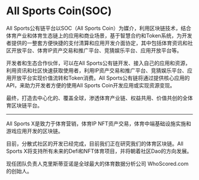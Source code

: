 # All Sports Coin(SOC)

  All Sports公有链平台以SOC（All Sports Coin）为媒介，利用区块链技术，结合体育产业和体育生态链上的应用和商业场景，基于智慧合约和Token系统，为开发者提供的一整套方便快捷的支付清算和应用开发介面协定，其中包括体育资讯和社区开放平台、体育IP资产交易和推广平台、竞猜娱乐平台、应用开放平台等。

  开发者和生态合作伙伴，可以在All Sports公有链开发、接入自己的应用和资源，利用资讯和社区快速获取使用者，利用IP资产交易和推广平台、竞猜娱乐平台、应用开放平台实现价值流转和Token消费。All Sports公有链将通过提供核心应用的API，来助力开发者方便的使用All Sports Coin开发应用或实现资源变现。

最终，打造去中心化的、覆盖全球，渗透体育产业链、权益共用、价值共创的全体育区块链平台。

---

All Sports X是致力于体育营销，体育IP NFT资产交易，体育中端基础设施实施和游戏应用开发的区块链。

目前，分散式社区的开发已经完成，目前我们正在研究我们的体育区块链。All Sports X将支持所有未来的Defi和NFT体育项目，并将朝着社区Dao的方向发展。

现任团队负责人克里斯蒂亚诺是全球最大的体育数据分析公司 WhoScored.com 的创始人。
